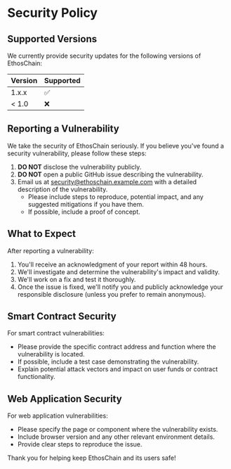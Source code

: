 # Security Policy

## Supported Versions

We currently provide security updates for the following versions of EthosChain:

| Version | Supported          |
| ------- | ------------------ |
| 1.x.x   | :white_check_mark: |
| < 1.0   | :x:                |

## Reporting a Vulnerability

We take the security of EthosChain seriously. If you believe you've found a security vulnerability, please follow these steps:

1. **DO NOT** disclose the vulnerability publicly.
2. **DO NOT** open a public GitHub issue describing the vulnerability.
3. Email us at [security@ethoschain.example.com](mailto:security@ethoschain.example.com) with a detailed description of the vulnerability.
   - Please include steps to reproduce, potential impact, and any suggested mitigations if you have them.
   - If possible, include a proof of concept.

## What to Expect

After reporting a vulnerability:

1. You'll receive an acknowledgment of your report within 48 hours.
2. We'll investigate and determine the vulnerability's impact and validity.
3. We'll work on a fix and test it thoroughly.
4. Once the issue is fixed, we'll notify you and publicly acknowledge your responsible disclosure (unless you prefer to remain anonymous).

## Smart Contract Security

For smart contract vulnerabilities:

- Please provide the specific contract address and function where the vulnerability is located.
- If possible, include a test case demonstrating the vulnerability.
- Explain potential attack vectors and impact on user funds or contract functionality.

## Web Application Security

For web application vulnerabilities:

- Please specify the page or component where the vulnerability exists.
- Include browser version and any other relevant environment details.
- Provide clear steps to reproduce the issue.

Thank you for helping keep EthosChain and its users safe! 